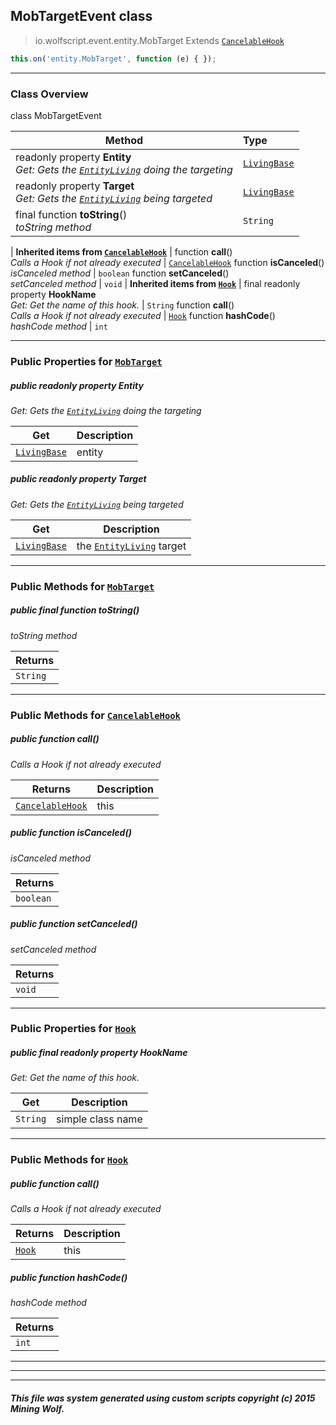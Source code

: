 ## MobTargetEvent __class__

>io.wolfscript.event.entity.MobTarget
>Extends [`CancelableHook`](../../hook/CancelableHook.md)
``` javascript
this.on('entity.MobTarget', function (e) { });
```


---

### Class Overview

class MobTargetEvent

Method | Type   
--- | :--- 
 readonly property __Entity__ <br> _Get: Gets the [`EntityLiving`](../../api/entity/living/EntityLiving.md) doing the targeting_ | [`LivingBase`](../../api/entity/living/LivingBase.md)
 readonly property __Target__ <br> _Get: Gets the [`EntityLiving`](../../api/entity/living/EntityLiving.md) being targeted_ | [`LivingBase`](../../api/entity/living/LivingBase.md)
final function __toString__() <br> _toString method_ | `String`
 |
__Inherited items from [`CancelableHook`](../../hook/CancelableHook.md)__ |
 function __call__() <br> _Calls a Hook if not already executed_ | [`CancelableHook`](../../hook/CancelableHook.md)
 function __isCanceled__() <br> _isCanceled method_ | `boolean`
 function __setCanceled__() <br> _setCanceled method_ | `void`
 |
__Inherited items from [`Hook`](../../hook/Hook.md)__ |
final readonly property __HookName__ <br> _Get: Get the name of this hook._ | `String`
 function __call__() <br> _Calls a Hook if not already executed_ | [`Hook`](../../hook/Hook.md)
 function __hashCode__() <br> _hashCode method_ | `int`







---


### Public Properties for [`MobTarget`](MobTarget.md)

##### <a id='entity'></a>public  readonly property __Entity__

_Get: Gets the [`EntityLiving`](../../api/entity/living/EntityLiving.md) doing the targeting_

Get | Description
--- | --- 
[`LivingBase`](../../api/entity/living/LivingBase.md) | entity



##### <a id='target'></a>public  readonly property __Target__

_Get: Gets the [`EntityLiving`](../../api/entity/living/EntityLiving.md) being targeted_

Get | Description
--- | --- 
[`LivingBase`](../../api/entity/living/LivingBase.md) | the [`EntityLiving`](../../api/entity/living/EntityLiving.md) target



---

### Public Methods for [`MobTarget`](MobTarget.md)

##### <a id='tostring'></a>public final function __toString__()

_toString method_

Returns | 
--- | 
`String` |


---

### Public Methods for [`CancelableHook`](../../hook/CancelableHook.md)

##### <a id='call'></a>public  function __call__()

_Calls a Hook if not already executed_

Returns | Description
--- | --- 
[`CancelableHook`](../../hook/CancelableHook.md) | this


##### <a id='iscanceled'></a>public  function __isCanceled__()

_isCanceled method_

Returns | 
--- | 
`boolean` |


##### <a id='setcanceled'></a>public  function __setCanceled__()

_setCanceled method_

Returns | 
--- | 
`void` |


---

### Public Properties for [`Hook`](../../hook/Hook.md)

##### <a id='hookname'></a>public final readonly property __HookName__

_Get: Get the name of this hook._

Get | Description
--- | --- 
`String` | simple class name



---

### Public Methods for [`Hook`](../../hook/Hook.md)

##### <a id='call'></a>public  function __call__()

_Calls a Hook if not already executed_

Returns | Description
--- | --- 
[`Hook`](../../hook/Hook.md) | this


##### <a id='hashcode'></a>public  function __hashCode__()

_hashCode method_

Returns | 
--- | 
`int` |


---


---


---


##### This file was system generated using custom scripts copyright (c) 2015 Mining Wolf.
	

